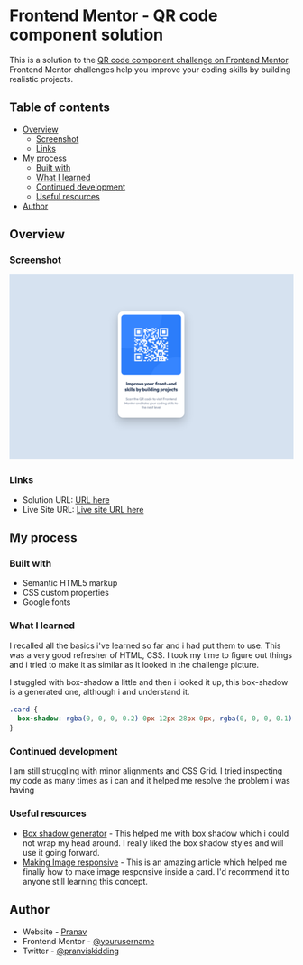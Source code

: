 # Frontend Mentor - QR code component solution

This is a solution to the [QR code component challenge on Frontend Mentor](https://www.frontendmentor.io/challenges/qr-code-component-iux_sIO_H). Frontend Mentor challenges help you improve your coding skills by building realistic projects. 

## Table of contents

- [Overview](#overview)
  - [Screenshot](#screenshot)
  - [Links](#links)
- [My process](#my-process)
  - [Built with](#built-with)
  - [What I learned](#what-i-learned)
  - [Continued development](#continued-development)
  - [Useful resources](#useful-resources)
- [Author](#author)

## Overview

### Screenshot

![](./images/ss.png)


### Links

- Solution URL: [URL here](https://github.com/snowrlax/FrontendMentor_Challenges/tree/main/qr-code-component-main)
- Live Site URL: [Live site URL here](https://62e7e053a0215453636e76e5--quiet-biscuit-d60c73.netlify.app/)

## My process

### Built with

- Semantic HTML5 markup
- CSS custom properties
- Google fonts


### What I learned

I recalled all the basics i've learned so far and i had put them to use. This was a very good refresher of HTML, CSS. I took my time to figure
out things and i tried to make it as similar as it looked in the challenge picture.


I stuggled with box-shadow a little and then i looked it up, this box-shadow is a generated one, although i and understand it.
```css
.card {
  box-shadow: rgba(0, 0, 0, 0.2) 0px 12px 28px 0px, rgba(0, 0, 0, 0.1) 0px 2px 4px 0px, rgba(255, 255, 255, 0.05) 0px 0px 0px 1px inset;
}
```

### Continued development

I am still struggling with minor alignments and CSS Grid. I tried inspecting my code as many times as i can and it helped me resolve the problem i was having 

### Useful resources

- [Box shadow generator](https://getcssscan.com/css-box-shadow-examples) - This helped me with box shadow which i could not wrap my head around. I really liked the box shadow styles and will use it going forward.
- [Making Image responsive](https://www.freecodecamp.org/news/how-to-center-an-image-in-css/) - This is an amazing article which helped me finally how to make image responsive inside a card. I'd recommend it to anyone still learning this concept.

## Author

- Website - [Pranav](https://github.com/snowrlax)
- Frontend Mentor - [@yourusername](https://www.frontendmentor.io/profile/yourusername)
- Twitter - [@pranviskidding](https://www.twitter.com/pranviskidding)

